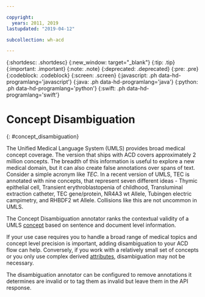 ```yaml
---

copyright:
  years: 2011, 2019
lastupdated: "2019-04-12"

subcollection: wh-acd

---
```


{:shortdesc: .shortdesc}
{:new_window: target="_blank"}
{:tip: .tip}
{:important: .important}
{:note: .note}
{:deprecated: .deprecated}
{:pre: .pre}
{:codeblock: .codeblock}
{:screen: .screen}
{:javascript: .ph data-hd-programlang='javascript'}
{:java: .ph data-hd-programlang='java'}
{:python: .ph data-hd-programlang='python'}
{:swift: .ph data-hd-programlang='swift'}

# Concept Disambiguation
{: #concept_disambiguation}

The Unified Medical Language System (UMLS) provides broad medical concept coverage.  The version that ships with ACD covers approximately 2 million concepts.  The breadth of this information is useful to explore a new medical domain, but it can also create false annotations over spans of text.  Consider a simple acronym like _TEC_.  In a recent version of UMLS, TEC is annotated with nine concepts, that represent seven different ideas - Thymic epithelial cell, Transient erythroblastopenia of childhood, Transluminal extraction catheter, TEC gene/protein, NR4A3 wt Allele, Tubingen electric campimetry, and RHBDF2 wt Allele.  Collisions like this are not uncommon in UMLS.

The Concept Disambiguation annotator ranks the contextual validity of a UMLS [concept](wh-acd?topic=wh-acd-concept_detection#concept_detection) based on sentence and document level information.

If your use case requires you to handle a broad range of medical topics and concept level precision is important, adding disambiguation to your ACD flow can help.  Conversely, if you work with a relatively small set of concepts or you only use complex derived  [attributes](wh-acd?topic=whc-acd-attribute_detection#attribute_detection), disambiguation may not be necessary.

The disambiguation annotator can be configured to remove annotations it determines are invalid or to tag them as invalid but leave them in the API response.
